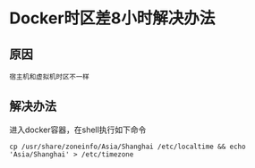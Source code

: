# Docker时区差8小时解决办法

## 原因
    宿主机和虚拟机时区不一样

## 解决办法
  进入docker容器，在shell执行如下命令
```shell
cp /usr/share/zoneinfo/Asia/Shanghai /etc/localtime && echo 'Asia/Shanghai' > /etc/timezone
```
